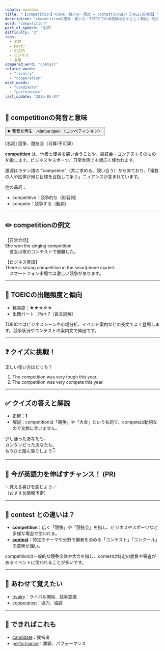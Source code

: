 ```yaml
---
robots: noindex
title: "【competition】の意味・使い方・例文 ― contestとの違い【TOEIC英単語】"
description: "competitionの意味・使い方・TOEICでの出題傾向をやさしく解説。例文・クイズ付きでcontestとの違いもわかりやすく学べます。"
word: "competition"
part_of_speech: "名詞"
difficulty: "2"
tags:
  - 名詞
  - Part7
  - 中立的
  - ビジネス
  - 会議
compared_word: "contest"
related_words:
  - "rivalry"
  - "cooperation"
next_words:
  - "candidate"
  - "performance"
last_update: "2025-05-04"
---
```


## 🔰 competitionの発音と意味

<button class="play-audio" onclick="playTTS('competition')">
  <span class="play-audio-main">
    ▶️ 発音を再生　/kɑ̀mpəˈtɪʃən/
  </span>
  <span class="play-audio-sub">
    （コンペティション）
  </span>
</button>

[名詞] 競争、競技会（可算/不可算）

**competition** は、他者と優劣を競い合うことや、競技会・コンテストそのものを指します。ビジネスやスポーツ、日常会話でも幅広く使われます。

語源はラテン語の "competere"（共に求める、競い合う）から来ており、「複数の人や団体が同じ目標を目指して争う」ニュアンスが含まれています。

他の品詞：  
- competitive：競争的な（形容詞）
- compete：競争する（動詞）

---

## ✏️ competitionの例文

【日常会話】  
She won the singing competition.  
　彼女は歌のコンテストで優勝した。

【ビジネス英語】  
There is strong competition in the smartphone market.  
　スマートフォン市場では激しい競争があります。

---

## 🎯 TOEICの出題頻度と傾向

- 難易度：★★☆☆☆
- 出題パート：Part 7（長文読解）

TOEICではビジネスシーンや市場分析、イベント案内などの長文でよく登場します。競争状況やコンテストの案内文で頻出です。

---

## ❓ クイズに挑戦！

正しい使い方はどっち？

1. The competition was very tough this year.  
2. The competition was very compete this year.

---

## ✅ クイズの答えと解説

- 正解：**1**
- 解説：competitionは「競争」や「大会」という名詞で、competeは動詞なので文脈に合いません。

少し迷ったあなたも、  
カンタンだったあなたも、  
もうひと踏ん張りしよう👇️

---

## 🚀 今が英語力を伸ばすチャンス！ (PR)

<div class="info-center">
＼覚える喜びを感じよう／<br>  
（おすすめ情報予定）
</div>

---

## 🤔  contest との違いは？

- **competition**：広く「競争」や「競技会」を指し、ビジネスやスポーツなど多様な場面で使われる。
- **[contest](/word/contest)**：特定のテーマや分野で勝者を決める「コンテスト」「コンクール」の意味が強い。

competitionは一般的な競争全体や大会を指し、contestは特定の勝負や審査があるイベントに使われることが多いです。

---

## 🧩 あわせて覚えたい

- [rivalry](/word/rivalry)：ライバル関係、競争意識
- [cooperation](/word/cooperation)：協力、協調

---

## 📖 できればこれも

- [candidate](/word/candidate)：候補者
- [performance](/word/performance)：業績、パフォーマンス

<!-- cvid: aid04_bid42 -->
